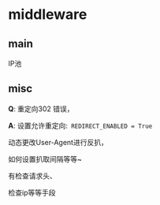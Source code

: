 # middleware



## main

IP池



## misc



**Q**: 重定向302 错误，

**A**: 设置允许重定向:` REDIRECT_ENABLED = True`



动态更改User-Agent进行反扒，

如何设置扒取间隔等等~

有检查请求头、

检查ip等等手段